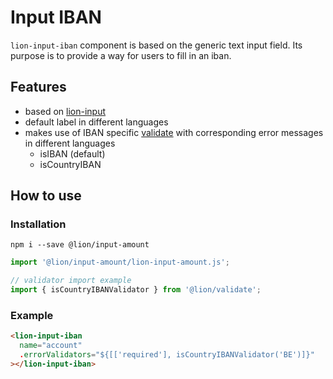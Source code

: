 # Input IBAN

[//]: # 'AUTO INSERT HEADER PREPUBLISH'

`lion-input-iban` component is based on the generic text input field. Its purpose is to provide a way for users to fill in an iban.

## Features
- based on [lion-input](../input)
- default label in different languages
- makes use of IBAN specific [validate](../validate) with corresponding error messages in different languages
  - isIBAN (default)
  - isCountryIBAN

## How to use

### Installation
```
npm i --save @lion/input-amount
```

```js
import '@lion/input-amount/lion-input-amount.js';

// validator import example
import { isCountryIBANValidator } from '@lion/validate';
```

### Example

```html
<lion-input-iban
  name="account"
  .errorValidators="${[['required'], isCountryIBANValidator('BE')]}"
></lion-input-iban>
```
